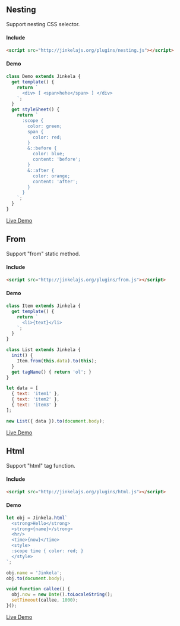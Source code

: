 ## Nesting

Support nesting CSS selector.

#### Include

```html
<script src="http://jinkelajs.org/plugins/nesting.js"></script>
```

#### Demo

```js
class Demo extends Jinkela {
  get template() {
    return `
      <div> [ <span>hehe</span> ] </div>
    `;
  }
  get styleSheet() {
    return `
      :scope {
        color: green;
        span {
          color: red;
        }
        &::before {
          color: blue;
          content: 'before';
        }
        &::after {
          color: orange;
          content: 'after';
        }
      }
    `;
  }
}
```

[Live Demo](../../demo/nesting-demo.html)

## From

Support "from" static method.

#### Include

```html
<script src="http://jinkelajs.org/plugins/from.js"></script>
```

#### Demo

```js
class Item extends Jinkela {
  get template() {
    return `
      <li>{text}</li>
    `;
  }
}

class List extends Jinkela {
  init() {
    Item.from(this.data).to(this);
  }
  get tagName() { return 'ol'; }
}

let data = [
  { text: 'item1' },
  { text: 'item2' },
  { text: 'item3' }
];

new List({ data }).to(document.body);
```

[Live Demo](../../demo/from-demo.html)

## Html

Support "html" tag function.

#### Include

```html
<script src="http://jinkelajs.org/plugins/html.js"></script>
```

#### Demo

```js
let obj = Jinkela.html`
  <strong>Hello</strong>
  <strong>{name}</strong>
  <hr/>
  <time>{now}</time>
  <style>
  :scope time { color: red; }
  </style>
`;

obj.name = 'Jinkela';
obj.to(document.body);

void function callee() {
  obj.now = new Date().toLocaleString();
  setTimeout(callee, 1000);
}();
```

[Live Demo](../../demo/html-demo.html)
